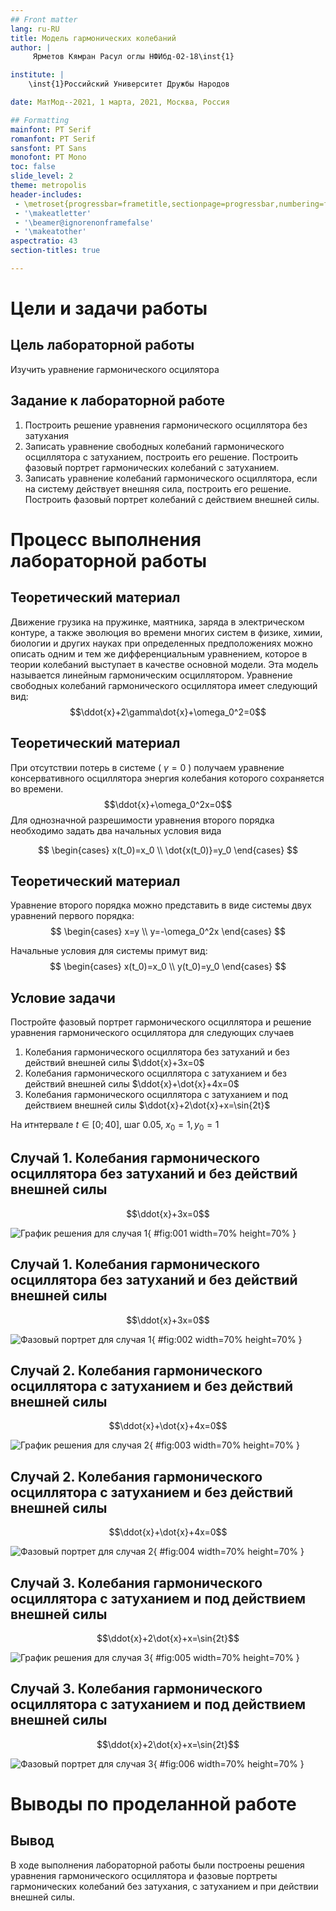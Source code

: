 ```yaml
---
## Front matter
lang: ru-RU
title: Модель гармонических колебаний
author: |
	 Ярметов Кямран Расул оглы НФИбд-02-18\inst{1}

institute: |
	\inst{1}Российский Университет Дружбы Народов

date: МатМод--2021, 1 марта, 2021, Москва, Россия

## Formatting
mainfont: PT Serif
romanfont: PT Serif
sansfont: PT Sans
monofont: PT Mono
toc: false
slide_level: 2
theme: metropolis
header-includes: 
 - \metroset{progressbar=frametitle,sectionpage=progressbar,numbering=fraction}
 - '\makeatletter'
 - '\beamer@ignorenonframefalse'
 - '\makeatother'
aspectratio: 43
section-titles: true

---
```


# Цели и задачи работы

## Цель лабораторной работы

Изучить уравнение гармонического осцилятора


## Задание к лабораторной работе

1.	Построить решение уравнения гармонического осциллятора без затухания
2.	Записать уравнение свободных колебаний гармонического осциллятора с затуханием, построить его решение. Построить фазовый портрет гармонических колебаний с затуханием.
3.	Записать уравнение колебаний гармонического осциллятора, если на систему действует внешняя сила, построить его решение. Построить фазовый портрет колебаний с действием внешней силы.


# Процесс выполнения лабораторной работы

## Теоретический материал 

Движение грузика на пружинке, маятника, заряда в электрическом контуре, а также эволюция во времени многих систем в физике, химии, биологии и других науках при определенных предположениях можно описать одним и тем же дифференциальным уравнением, которое в теории колебаний выступает в качестве основной модели. Эта модель называется линейным гармоническим осциллятором.
Уравнение свободных колебаний гармонического осциллятора имеет следующий вид:
$$\ddot{x}+2\gamma\dot{x}+\omega_0^2=0$$

## Теоретический материал 

При отсутствии потерь в системе ( $\gamma=0$ ) получаем уравнение консервативного осциллятора энергия колебания которого сохраняется во времени.
$$\ddot{x}+\omega_0^2x=0$$
Для однозначной разрешимости уравнения второго порядка необходимо задать два начальных условия вида
 
$$
 \begin{cases}
	x(t_0)=x_0
	\\   
	\dot{x(t_0)}=y_0
 \end{cases}
$$

## Теоретический материал 

Уравнение второго порядка можно представить в виде системы двух уравнений первого порядка:
$$
 \begin{cases}
	x=y
	\\   
	y=-\omega_0^2x
 \end{cases}
$$

Начальные условия для системы примут вид:
$$
 \begin{cases}
	x(t_0)=x_0
	\\   
	y(t_0)=y_0
 \end{cases}
$$


## Условие задачи

Постройте фазовый портрет гармонического осциллятора и решение уравнения гармонического осциллятора для следующих случаев 

1. Колебания гармонического осциллятора без затуханий и без действий внешней
силы $\ddot{x}+3x=0$
2. Колебания гармонического осциллятора c затуханием и без действий внешней
силы $\ddot{x}+\dot{x}+4x=0$
3. Колебания гармонического осциллятора c затуханием и под действием внешней
силы $\ddot{x}+2\dot{x}+x=\sin{2t}$

На итнтервале $t \in [ 0;40 ]$, шаг 0.05, $x_0=1, y_0=1$


## Случай 1. Колебания гармонического осциллятора без затуханий и без действий внешней силы

$$\ddot{x}+3x=0$$

![График решения для случая 1](image/01.png){ #fig:001 width=70% height=70% }

## Случай 1. Колебания гармонического осциллятора без затуханий и без действий внешней силы

$$\ddot{x}+3x=0$$

![Фазовый портрет для случая 1](image/02.png){ #fig:002 width=70% height=70% }

## Случай 2. Колебания гармонического осциллятора c затуханием и без действий внешней силы

$$\ddot{x}+\dot{x}+4x=0$$

![График решения для случая 2](image/03.png){ #fig:003 width=70% height=70% }

## Случай 2. Колебания гармонического осциллятора c затуханием и без действий внешней силы

$$\ddot{x}+\dot{x}+4x=0$$

![Фазовый портрет для случая 2](image/04.png){ #fig:004 width=70% height=70% }

## Случай 3. Колебания гармонического осциллятора c затуханием и под действием внешней силы

$$\ddot{x}+2\dot{x}+x=\sin{2t}$$

![График решения для случая 3](image/05.png){ #fig:005 width=70% height=70% }

## Случай 3. Колебания гармонического осциллятора c затуханием и под действием внешней силы

$$\ddot{x}+2\dot{x}+x=\sin{2t}$$

![Фазовый портрет для случая 3](image/06.png){ #fig:006 width=70% height=70% }

# Выводы по проделанной работе

## Вывод

В ходе выполнения лабораторной работы были построены решения уравнения гармонического осциллятора и фазовые портреты гармонических колебаний без затухания, с затуханием и при действии внешней силы.
